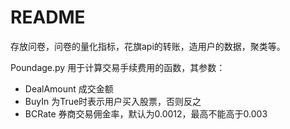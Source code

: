 # README

存放问卷，问卷的量化指标，花旗api的转账，造用户的数据，聚类等。

Poundage.py
用于计算交易手续费用的函数，其参数：
- DealAmount 成交金额
- BuyIn 为True时表示用户买入股票，否则反之
- BCRate 券商交易佣金率，默认为0.0012，最高不能高于0.003
